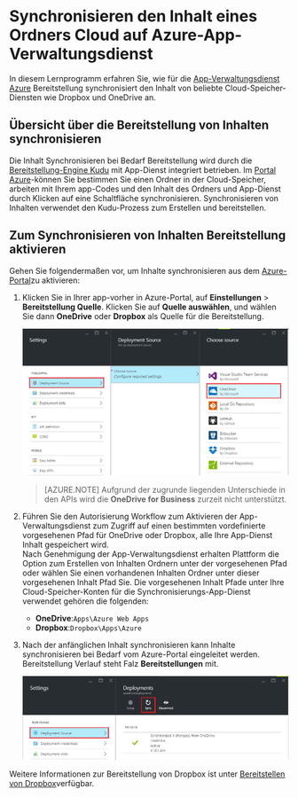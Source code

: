 <properties
    pageTitle="Synchronisieren den Inhalt eines Ordners Cloud auf Azure-App-Verwaltungsdienst"
    description="Erfahren Sie, wie Ihre app zu Azure-App-Verwaltungsdienst über Inhalt synchronisieren aus einem Cloud-Ordner bereitstellen."
    services="app-service"
    documentationCenter=""
    authors="dariagrigoriu"
    manager="wpickett"
    editor="mollybos"/>

<tags
    ms.service="app-service"
    ms.workload="na"
    ms.tgt_pltfrm="na"
    ms.devlang="na"
    ms.topic="article"
    ms.date="06/13/2016"
    ms.author="dariagrigoriu"/>
    
# <a name="sync-content-from-a-cloud-folder-to-azure-app-service"></a>Synchronisieren den Inhalt eines Ordners Cloud auf Azure-App-Verwaltungsdienst

In diesem Lernprogramm erfahren Sie, wie für die [App-Verwaltungsdienst Azure](http://go.microsoft.com/fwlink/?LinkId=529714) Bereitstellung synchronisiert den Inhalt von beliebte Cloud-Speicher-Diensten wie Dropbox und OneDrive an. 

## <a name="overview"></a>Übersicht über die Bereitstellung von Inhalten synchronisieren

Die Inhalt Synchronisieren bei Bedarf Bereitstellung wird durch die [Bereitstellung-Engine Kudu](https://github.com/projectkudu/kudu/wiki) mit App-Dienst integriert betrieben. Im [Portal Azure](https://portal.azure.com)-können Sie bestimmen Sie einen Ordner in der Cloud-Speicher, arbeiten mit Ihrem app-Codes und den Inhalt des Ordners und App-Dienst durch Klicken auf eine Schaltfläche synchronisieren. Synchronisieren von Inhalten verwendet den Kudu-Prozess zum Erstellen und bereitstellen. 
    
## <a name="contentsync"></a>Zum Synchronisieren von Inhalten Bereitstellung aktivieren
Gehen Sie folgendermaßen vor, um Inhalte synchronisieren aus dem [Azure-Portal](https://portal.azure.com)zu aktivieren:

1. Klicken Sie in Ihrer app-vorher in Azure-Portal, auf **Einstellungen** > **Bereitstellung Quelle**. Klicken Sie auf **Quelle auswählen**, und wählen Sie dann **OneDrive** oder **Dropbox** als Quelle für die Bereitstellung. 

    ![Synchronisieren von Inhalten](./media/app-service-deploy-content-sync/deployment_source.png)

    >[AZURE.NOTE] Aufgrund der zugrunde liegenden Unterschiede in den APIs wird die **OneDrive for Business** zurzeit nicht unterstützt. 

2. Führen Sie den Autorisierung Workflow zum Aktivieren der App-Verwaltungsdienst zum Zugriff auf einen bestimmten vordefinierte vorgesehenen Pfad für OneDrive oder Dropbox, alle Ihre App-Dienst Inhalt gespeichert wird.  
    Nach Genehmigung der App-Verwaltungsdienst erhalten Plattform die Option zum Erstellen von Inhalten Ordnern unter der vorgesehenen Pfad oder wählen Sie einen vorhandenen Inhalten Ordner unter dieser vorgesehenen Inhalt Pfad Sie. Die vorgesehenen Inhalt Pfade unter Ihre Cloud-Speicher-Konten für die Synchronisierungs-App-Dienst verwendet gehören die folgenden:  
    * **OneDrive**:`Apps\Azure Web Apps` 
    * **Dropbox**:`Dropbox\Apps\Azure`

3. Nach der anfänglichen Inhalt synchronisieren kann Inhalte synchronisieren bei Bedarf vom Azure-Portal eingeleitet werden. Bereitstellung Verlauf steht Falz **Bereitstellungen** mit.

    ![Bereitstellung Verlauf](./media/app-service-deploy-content-sync/onedrive_sync.png)
 
Weitere Informationen zur Bereitstellung von Dropbox ist unter [Bereitstellen von Dropbox](http://blogs.msdn.com/b/windowsazure/archive/2013/03/19/new-deploy-to-windows-azure-web-sites-from-dropbox.aspx)verfügbar. 


